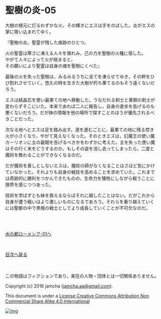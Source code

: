 # 聖樹の炎-05

大樹の根元に灯るわずかな火，その輝きにエスは手をのばした。炎がエスの  
掌に吸い込まれてゆく。  

『聖樹の炎。聖霊が残した痕跡のひとつ。  

火の聖霊は寒さに凍える人々を憐れみ，己の力を聖樹の火種に宿した。  
やがて人々によって火が弱まると，  
その願いにより聖霊は自身の魂を聖樹にくべた』  

最後の火を失った聖樹は，みるみるうちに全てを凍らせてゆき，その幹をひ  
び割れさせていく。悠久の時を生きた大樹が朽ち果てるのもそう遠くないだ  
ろう。  

エスは結晶石を使い最果ての地へ移動した。うなだれる剣士と黄銅の剣士が  
変わらずそこにいた。本来であれば二人に報告し，自身の進歩を告げるのも  
悪くないだろう。だが妹の情報を他の場所で探すことのほうが優先されるべ  
きことだった。  

次なる地へとエスは足を踏み出す。道を進むごとに，最果ての地に残る焚き  
火が小さくなり，やがて見えなくなった。そのときエスは，幻魔王の使い魔  
カーリオンに主の最期を告げるべきかをわずかに考えた。主を失った使い魔  
はその行く末をどうするのか。もしその姿を消し去ってしまったら，二度と  
魔術を教わることができなくなるのだ。  

だが魔術を善しとしないエスは，魔術の師がなくなることはさほど気にかけ  
ていなかった。それよりも自身の戦技を高めることを求めていた。これまで  
は奇跡的に勝利をつかんできたものの，生命力を犠牲にしながら戦うことに  
限界を感じつつあった。  

技術を学ばずとも妹を救えるならばそれに越したことはない。だがこれから  
自身が遭う戦いはより激しいものになるであろう。それらを乗り越えていく  
には聖都の中で黒檀の戦士としてより成長していくことが不可欠なのだ。  

<br>  
<br>  

[水の都ローメシア-01へ](https://github.com/jamcha-aa/EbonyBlades/blob/master/articles/lawmessiah/01.md)  

<br>  

[目次へ戻る](https://github.com/jamcha-aa/EbonyBlades/blob/master/README.md)  

<br>  
<br>  
この物語はフィクションであり，実在の人物・団体とは一切関係ありません。  

Copyright (c) 2016 jamcha (jamcha.aa@gmail.com).  

This document is under a [License Creative Commons Attribution Non Commercial Share Alike 4.0 International](http://creativecommons.org/licenses/by-nc-sa/4.0/deed)  

[![img](http://i.creativecommons.org/l/by-nc-sa/3.0/80x15.png)](http://creativecommons.org/licenses/by-nc-sa/4.0/deed)
